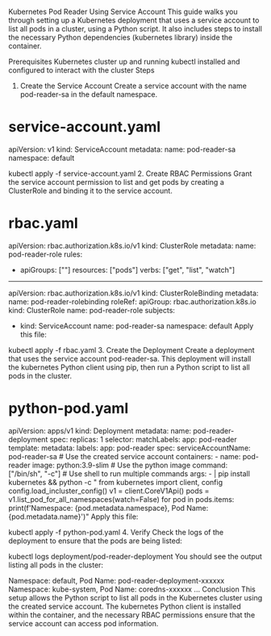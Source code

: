 Kubernetes Pod Reader Using Service Account
This guide walks you through setting up a Kubernetes deployment that uses a service account to list all pods in a cluster, using a Python script. It also includes steps to install the necessary Python dependencies (kubernetes library) inside the container.

Prerequisites
Kubernetes cluster up and running
kubectl installed and configured to interact with the cluster
Steps
1. Create the Service Account
Create a service account with the name pod-reader-sa in the default namespace.

# service-account.yaml
apiVersion: v1
kind: ServiceAccount
metadata:
  name: pod-reader-sa
  namespace: default


kubectl apply -f service-account.yaml
2. Create RBAC Permissions
Grant the service account permission to list and get pods by creating a ClusterRole and binding it to the service account.

# rbac.yaml
apiVersion: rbac.authorization.k8s.io/v1
kind: ClusterRole
metadata:
  name: pod-reader-role
rules:
- apiGroups: [""]
  resources: ["pods"]
  verbs: ["get", "list", "watch"]

---
apiVersion: rbac.authorization.k8s.io/v1
kind: ClusterRoleBinding
metadata:
  name: pod-reader-rolebinding
roleRef:
  apiGroup: rbac.authorization.k8s.io
  kind: ClusterRole
  name: pod-reader-role
subjects:
- kind: ServiceAccount
  name: pod-reader-sa
  namespace: default
Apply this file:

kubectl apply -f rbac.yaml
3. Create the Deployment
Create a deployment that uses the service account pod-reader-sa. This deployment will install the kubernetes Python client using pip, then run a Python script to list all pods in the cluster.

# python-pod.yaml
apiVersion: apps/v1
kind: Deployment
metadata:
  name: pod-reader-deployment
spec:
  replicas: 1
  selector:
    matchLabels:
      app: pod-reader
  template:
    metadata:
      labels:
        app: pod-reader
    spec:
      serviceAccountName: pod-reader-sa  # Use the created service account
      containers:
      - name: pod-reader
        image: python:3.9-slim  # Use the python image
        command: ["/bin/sh", "-c"]  # Use shell to run multiple commands
        args:
        - |
          pip install kubernetes &&
          python -c "
          from kubernetes import client, config
          config.load_incluster_config()
          v1 = client.CoreV1Api()
          pods = v1.list_pod_for_all_namespaces(watch=False)
          for pod in pods.items:
              print(f'Namespace: {pod.metadata.namespace}, Pod Name: {pod.metadata.name}')"
Apply this file:

kubectl apply -f python-pod.yaml
4. Verify
Check the logs of the deployment to ensure that the pods are being listed:

kubectl logs deployment/pod-reader-deployment
You should see the output listing all pods in the cluster:

Namespace: default, Pod Name: pod-reader-deployment-xxxxxx
Namespace: kube-system, Pod Name: coredns-xxxxxx
...
Conclusion
This setup allows the Python script to list all pods in the Kubernetes cluster using the created service account. The kubernetes Python client is installed within the container, and the necessary RBAC permissions ensure that the service account can access pod information.